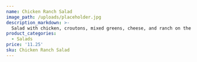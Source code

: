 ```yaml
---
name: Chicken Ranch Salad
image_path: /uploads/placeholder.jpg
description_markdown: >-
  Salad with chicken, croutons, mixed greens, cheese, and ranch on the side.
product_categories:
  - Salads
price: '11.25'
sku: Chicken Ranch Salad
---
```


